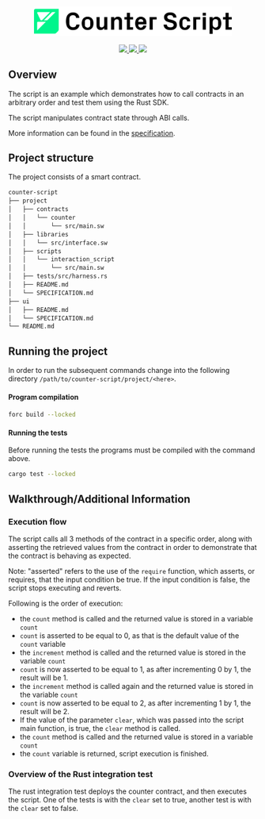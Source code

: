 <p align="center">
    <picture>
        <source media="(prefers-color-scheme: dark)" srcset=".docs/counter-script-logo-dark-theme.png">
        <img alt="SwayApps Counter Script Logo" width="400px" src=".docs/counter-script-logo-light-theme.png">
    </picture>
</p>

<p align="center">
    <a href="https://crates.io/crates/forc/0.49.1" alt="forc">
        <img src="https://img.shields.io/badge/forc-v0.49.1-orange" />
    </a>
    <a href="https://crates.io/crates/fuel-core/0.22.0" alt="fuel-core">
        <img src="https://img.shields.io/badge/fuel--core-v0.22.0-yellow" />
    </a>
    <a href="https://crates.io/crates/fuels/0.53.0" alt="forc">
        <img src="https://img.shields.io/badge/fuels-v0.53.0-blue" />
    </a>
</p>

## Overview

The script is an example which demonstrates how to call contracts in an arbitrary order and test them using the Rust SDK.

The script manipulates contract state through ABI calls.

More information can be found in the [specification](./project/SPECIFICATION.md).

## Project structure

The project consists of a smart contract.

<!--Only show most important files e.g. script to run, build etc.-->

```sh
counter-script
├── project
│   ├── contracts
│   │   └── counter
│   │       └── src/main.sw
│   ├── libraries
│   │   └── src/interface.sw
│   ├── scripts
│   │   └── interaction_script
│   │       └── src/main.sw
│   ├── tests/src/harness.rs
│   ├── README.md
│   └── SPECIFICATION.md
├── ui
│   ├── README.md
│   └── SPECIFICATION.md
└── README.md
```

## Running the project

In order to run the subsequent commands change into the following directory `/path/to/counter-script/project/<here>`.

#### Program compilation

```bash
forc build --locked
```

#### Running the tests

Before running the tests the programs must be compiled with the command above.

```bash
cargo test --locked
```

## Walkthrough/Additional Information

### Execution flow

The script calls all 3 methods of the contract in a specific order, along with asserting the retrieved values from the contract in order to demonstrate that the contract is behaving as expected.

Note: "asserted" refers to the use of the `require` function, which asserts, or requires, that the input condition be true. If the input condition is false, the script stops executing and reverts.

Following is the order of execution:
- the `count` method is called and the returned value is stored in a variable `count`
- `count` is asserted to be equal to 0, as that is the default value of the `count` variable
- the `increment` method is called and the returned value is stored in the variable `count`
- `count` is now asserted to be equal to 1, as after incrementing 0 by 1, the result will be 1.
- the `increment` method is called again and the returned value is stored in the variable `count`
- `count` is now asserted to be equal to 2, as after incrementing 1 by 1, the result will be 2.
- If the value of the parameter `clear`, which was passed into the script main function, is true, the `clear` method is called.
- the `count` method is called and the returned value is stored in a variable `count`
- the `count` variable is returned, script execution is finished.

### Overview of the Rust integration test

The rust integration test deploys the counter contract, and then executes the script. One of the tests is with the `clear` set to true, another test is with the `clear` set to false.
